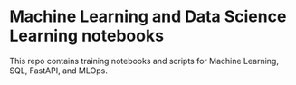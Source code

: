 # Machine Learning and Data Science Learning notebooks
This repo contains training notebooks and scripts for Machine Learning, SQL, FastAPI, and MLOps. 
